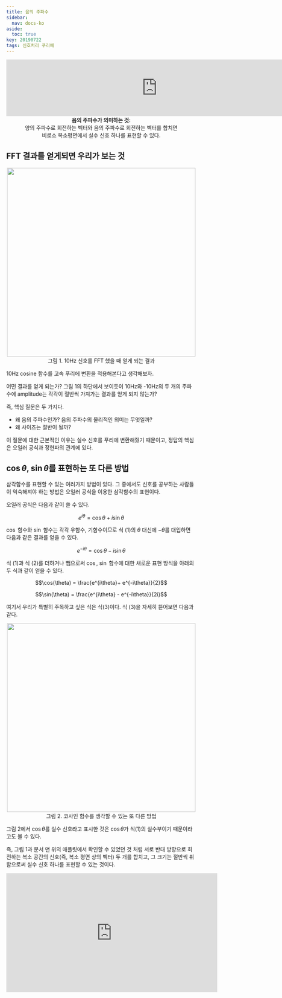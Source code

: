 ```yaml
---
title: 음의 주파수
sidebar:
  nav: docs-ko
aside:
  toc: true
key: 20190722
tags: 신호처리 푸리에
---
```


<p align="center"><iframe width = "800" src="https://angeloyeo.github.io/p5/2019-07-22-preview_negative_frequency/" frameborder = "0"></iframe>
  <br>
  <b>음의 주파수가 의미하는 것: </b>
  <br>
  양의 주파수로 회전하는 벡터와 음의 주파수로 회전하는 벡터를 합치면
  <br>
  비로소 복소평면에서 실수 신호 하나를 표현할 수 있다.
</p>

## FFT 결과를 얻게되면 우리가 보는 것

<p align = "center">
  <img width = "500" src = "https://raw.githubusercontent.com/angeloyeo/angeloyeo.github.io/master/pics/negative_frequency/pic1.png">
  <br>
  그림 1. 10Hz 신호를 FFT 했을 때 얻게 되는 결과
</p>

10Hz cosine 함수를 고속 푸리에 변환을 적용해본다고 생각해보자.

어떤 결과를 얻게 되는가? 그림 1의 하단에서 보이듯이 10Hz와 -10Hz의 두 개의 주파수에 amplitude는 각각이 절반씩 가져가는 결과를 얻게 되지 않는가?

즉, 핵심 질문은 두 가지다.

- 왜 음의 주파수인가? 음의 주파수의 물리적인 의미는 무엇일까?
- 왜 사이즈는 절반이 될까?

이 질문에 대한 근본적인 이유는 실수 신호를 푸리에 변환해줬기 때문이고, 정답의 핵심은 오일러 공식과 정현파의 관계에 있다.

## $\cos\theta$, $\sin\theta$를 표현하는 또 다른 방법

삼각함수를 표현할 수 있는 여러가지 방법이 있다. 그 중에서도 신호를 공부하는 사람들이 익숙해져야 하는 방법은 오일러 공식을 이용한 삼각함수의 표현이다.

오일러 공식은 다음과 같이 쓸 수 있다.

$$e^{i\theta} = \cos\theta + i \sin\theta$$

$\cos$ 함수와 $\sin$ 함수는 각각 우함수, 기함수이므로 식 (1)의 $\theta$ 대신에 $-\theta$를 대입하면 다음과 같은 결과를 얻을 수 있다.

$$e^{-i\theta}=\cos\theta - i\sin\theta$$

식 (1)과 식 (2)를 더하거나 뺌으로써 $\cos$, $\sin$ 함수에 대한 새로운 표현 방식을 아래의 두 식과 같이 얻을 수 있다.

$$\cos(\theta) = \frac{e^{i\theta}+ e^{-i\theta}}{2}$$

$$\sin(\theta) = \frac{e^{i\theta} - e^{-i\theta}}{2i}$$

여기서 우리가 특별히 주목하고 싶은 식은 식(3)이다. 식 (3)을 자세히 뜯어보면 다음과 같다.


<p align = "center">
  <img width = "500" src = "https://raw.githubusercontent.com/angeloyeo/angeloyeo.github.io/master/pics/negative_frequency/pic2.png">
  <br>
  그림 2. 코사인 함수를 생각할 수 있는 또 다른 방법
</p>

그림 2에서 $\cos\theta$를 실수 신호라고 표시한 것은 $\cos\theta$가 식(1)의 실수부이기 때문이라고도 볼 수 있다.

즉, 그림 1과 문서 맨 위의 애플릿에서 확인할 수 있었던 것 처럼 서로 반대 방향으로 회전하는 복소 공간의 신호(즉, 복소 평면 상의 벡터) 두 개를 합치고, 그 크기는 절반씩 취함으로써 실수 신호 하나를 표현할 수 있는 것이다.

<center>
 <iframe width="560" height="315" src="https://www.youtube.com/embed/K8DuEYyYWNQ" frameborder="0" allow="accelerometer; autoplay; clipboard-write; encrypted-media; gyroscope; picture-in-picture" allowfullscreen></iframe>
</center>
